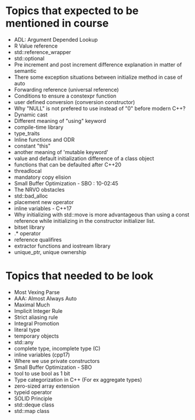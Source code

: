 # Topics that expected to be mentioned in course
- ADL: Argument Depended Lookup
- R Value reference
- std::reference_wrapper
- std::optional
- Pre increment and post increment difference explanation in matter of semantic
- There some exception situations between initialize method in case of auto
- Forwarding reference (universal reference)
- Conditions to ensure a constexpr function
- user defined conversion (conversion constructor)
- Why "NULL" is not prefered to use instead of "0" before modern C++?
- Dynamic cast
- Different meaning of "using" keyword
- compile-time library
- type_traits
- Inline functions and ODR
- constant "this"
- another meaning of 'mutable keyword'
- value and default initialization difference of a class object
- functions that can be defaulted after C++20
- threadlocal
- mandatory copy elision
- Small Buffer Optimization - SBO : 10-02:45
- The NRVO obstacles
- std::bad_alloc
- placement new operator
- inline variables - C++17
- Why initializing with std::move is more advantageous than using a const reference while initializing in the constructor initializer list.
- bitset library
- .\* operator
- reference qualifires
- extractor functions and iostream library
- unique_ptr, unique ownership
# Topics that needed to be look
- Most Vexing Parse
- AAA: Almost Always Auto
- Maximal Much
- Implicit Integer Rule
- Strict aliasing rule
- Integral Promotion
- literal type
- temporary objects
- std::any
- complete type, incomplete type (C)
- inline variables (cpp17)
- Where we use private constructors
- Small Buffer Optimization - SBO
- tool to use bool as 1 bit
- Type categorization in C++ (For ex aggregate types)
- zero-sized array extension
- typeid operator
- SOLID Principle
- std::deque class
- std::map class
